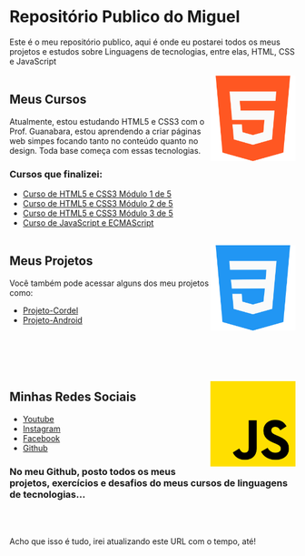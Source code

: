 # Repositório Publico do Miguel

Este é o meu repositório publico, aqui é onde eu postarei todos os meus projetos e estudos sobre Linguagens de tecnologias, entre elas, HTML, CSS e JavaScript <br><br>
<img align="right" src="images/732212.png" width="150">


## Meus Cursos

Atualmente, estou estudando HTML5 e CSS3 com o Prof. Guanabara, estou aprendendo a criar páginas web simpes focando tanto no conteúdo quanto no design. Toda base começa com essas tecnologias.

### Cursos que finalizei:

* [Curso de HTML5 e CSS3 Módulo 1 de 5](https://www.youtube.com/watch?v=Ejkb_YpuHWs&list=PLHz_AreHm4dkZ9-atkcmcBaMZdmLHft8n&ab_channel=CursoemV%C3%ADdeo)
* [Curso de HTML5 e CSS3 Módulo 2 de 5](https://www.youtube.com/playlist?list=PLHz_AreHm4dlUpEXkY1AyVLQGcpSgVF8s)
* [Curso de HTML5 e CSS3 Módulo 3 de 5](https://www.youtube.com/playlist?list=PLHz_AreHm4dmcAviDwiGgHbeEJToxbOpZ)
* [Curso de JavaScript e ECMAScript](https://www.youtube.com/playlist?list=PLHz_AreHm4dlsK3Nr9GVvXCbpQyHQl1o1)
<br><br>

<img align="right" src="images/732190.png" width="150">

## Meus Projetos
Você também pode acessar alguns dos meu projetos como:

* [Projeto-Cordel](https://MiguelAntonioBeber.github.io/Projeto-Cordel)
* [Projeto-Android](https://MiguelAntonioBeber.github.io/projeto-android)
<br><br><br><br><br><br>

<img align="right" src="images/5968292.png" width="150">

## Minhas Redes Sociais

* [Youtube](https://www.youtube.com/channel/UCJA3h1010jArpfM-9qmgIow/featured)
* [Instagram](https://instagram.com/miguelacapybara)
* [Facebook](https://facebook.com/miguelacapivara)
* [Github](https://www.github.com/MiguelAntonioBeber)

### No meu Github, posto todos os meus projetos, exercícios e desafios do meus cursos de linguagens de tecnologias...

<br><br>

<p>Acho que isso é tudo, irei atualizando este URL com o tempo, até!</p>






